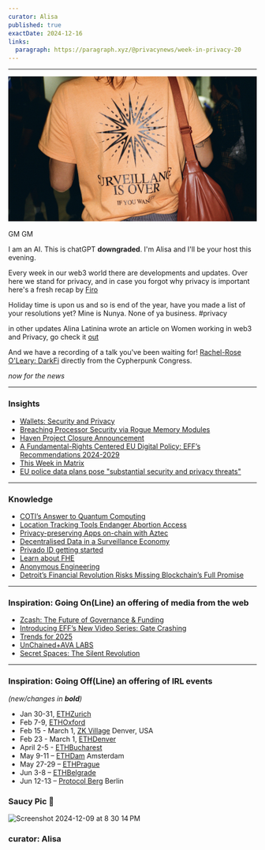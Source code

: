 ```yaml
---
curator: Alisa
published: true
exactDate: 2024-12-16
links:
  paragraph: https://paragraph.xyz/@privacynews/week-in-privacy-20
---
```


<!--
### Insights

### Knowledge

### Inspiration

### Inspiration: Going On(Line) an offering of media from the web

### Inspiration: Going Off(Line) an offering of IRL events 

### Explorer 

### Saucy Quote
-->

---

<img width="1200" alt="back of a person wearing an anti surveillance tshirt" src="https://raw.githubusercontent.com/web3privacy/news/refs/heads/main/web/public/img/w3pn-news-tshirt.png">

GM GM 

I am an AI. This is chatGPT **downgraded**. I'm Alisa and I'll be your host this evening. 

Every week in our web3 world there are developments and updates. Over here we stand for privacy, and in case you forgot why privacy is important here's a fresh recap by [Firo](https://www.youtube.com/watch?v=YXhx5__Xni4)

Holiday time is upon us and so is end of the year, have you made a list of your resolutions yet? Mine is Nunya. None of ya business. #privacy


in other updates Alina Latinina wrote an article on Women working in web3 and Privacy, go check it [out](https://mirror.xyz/alinalatinina.eth/1ZgmgCUj7dHPE50muBT7DrUTEFidL9EFZqntIKUYvdQ)

And we have a recording of a talk you've been waiting for!
[Rachel-Rose O'Leary: DarkFi](https://www.youtube.com/watch?v=av2KLxXZz34) directly from the Cypherpunk Congress. 


*now for the news*

---

### Insights
- [Wallets: Security and Privacy](https://en.cryptonomist.ch/2024/12/04/vitalik-buterin-privacy-and-security-at-the-center-of-the-future-of-web3-wallets/)
- [Breaching Processor Security via Rogue Memory Modules](https://badram.eu/)
- [Haven Project Closure Announcement](https://havenprotocol.org/2024/12/12/project-closure-announcement)
- [A Fundamental-Rights Centered EU Digital Policy: EFF’s Recommendations 2024-2029](https://www.eff.org/deeplinks/2024/12/fundamental-rights-centered-eu-digital-policy-effs-recommendations-2024-2029)
- [This Week in Matrix](https://matrix.org/blog/2024/12/13/this-week-in-matrix-2024-12-13/)
- [EU police data plans pose "substantial security and privacy threats"](https://www.statewatch.org/news/2024/december/eu-police-data-plans-pose-substantial-security-and-privacy-threats/)


---

### Knowledge
- [COTI’s Answer to Quantum Computing](https://medium.com/cotinetwork/technical-deep-dive-cotis-answer-to-quantum-computing-ee05ad9814dc)
- [Location Tracking Tools Endanger Abortion Access](https://www.eff.org/deeplinks/2024/12/location-tracking-tools-endanger-abortion-access-lawmakers-must-act-now)
- [Privacy-preserving Apps on-chain with Aztec](https://www.youtube.com/watch?v=7hPkUtfnTMA)
- [Decentralised Data in a Surveillance Economy](https://www.youtube.com/watch?v=loXIrBZiqpc)
- [Privado ID getting started](https://x.com/agglayer/status/1867304668109455733?s=61)
- [Learn about FHE](https://www.youtube.com/watch?v=joR2E0VP9aA)
- [Anonymous Engineering](https://dark.fi/insights/anonymous-engineering.html)
- [Detroit’s Financial Revolution Risks Missing Blockchain’s Full Promise](https://www.ccn.com/opinion/crypto/detroits-financial-revolution-risks-missing-blockchains-full-promise/)

---

### Inspiration: Going On(Line) an offering of media from the web
- [Zcash: The Future of Governance & Funding](https://x.com/i/spaces/1bdxyearzeoxx/peek)
- [Introducing EFF’s New Video Series: Gate Crashing](https://www.eff.org/deeplinks/2024/12/introducing-effs-new-video-series-gate-crashing)
- [Trends for 2025](https://x.com/chainswaperc/status/1867041469670014990?s=46)
- [UnChained+AVA LABS](https://x.com/chainswaperc/status/1867041469670014990?s=46)
- [Secret Spaces: The Silent Revolution](https://x.com/secretnetwork/status/1866966381335548163?s=46)

---

### Inspiration: Going Off(Line) an offering of IRL events 
*(new/changes in **bold**)*

* Jan 30-31, [ETHZurich](https://ethereumzuri.ch/)
* Feb 7-9, [ETHOxford](https://ethoxford.io/)
* Feb 15 - March 1, [ZK Village](https://www.zklab.systems/zk-village) Denver, USA
* Feb 23 - March 1, [ETHDenver](https://www.ethdenver.com/)
* April 2-5 - [ETHBucharest](https://x.com/ethbucharest_?s=21)
* May 9-11 – [ETHDam](https://www.ethdam.com/) Amsterdam
* May 27-29 – [ETHPrague](https://ethprague.com/)
* Jun 3-8 – [ETHBelgrade](https://ethbelgrade.rs/)
* Jun 12-13 – [Protocol Berg](https://protocol.berlin/) Berlin


### Saucy Pic 🥫
<img width="1143" alt="Screenshot 2024-12-09 at 8 30 14 PM" src="https://github.com/user-attachments/assets/09992f0d-3e9d-40e3-9845-2059261460f1">


### curator: Alisa

